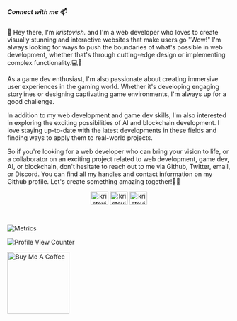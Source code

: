 ##### Connect with me 📫

👋 Hey there, I'm <i>kristovish.</i> and I'm a web developer who loves to create visually stunning and interactive websites that make users go "Wow!" I'm always looking for ways to push the boundaries of what's possible in web development, whether that's through cutting-edge design or implementing complex functionality.💻🚀

As a game dev enthusiast, I'm also passionate about creating immersive user experiences in the gaming world. Whether it's developing engaging storylines or designing captivating game environments, I'm always up for a good challenge.

In addition to my web development and game dev skills, I'm also interested in exploring the exciting possibilities of AI and blockchain development. I love staying up-to-date with the latest developments in these fields and finding ways to apply them to real-world projects.

So if you're looking for a web developer who can bring your vision to life, or a collaborator on an exciting project related to web development, game dev, AI, or blockchain, don't hesitate to reach out to me via Github, Twitter, email, or Discord. You can find all my handles and contact information on my Github profile. Let's create something amazing together!🤝✨


<p align="center">
<a href="https://twitter.com/kristovish" target="blank"><img align="center" src="https://raw.githubusercontent.com/rahuldkjain/github-profile-readme-generator/master/src/images/icons/Social/twitter.svg" alt="kristovish" height="30" width="40" /></a>
<a href="https://linkedin.com/in/kristovish" target="blank"><img align="center" src="https://cdn.jsdelivr.net/gh/devicons/devicon/icons/linkedin/linkedin-plain.svg" alt="kristovish" height="30" width="40" /></a>
<a href="http://discordapp.com/users/790039408408657971" target="blank"><img align="center" src="https://www.svgrepo.com/show/343548/discord-communication-interaction-message-network.svg" alt="kristovish#8186" height="30" width="40" /></a>
</p>


<br>

![Metrics](https://metrics.lecoq.io/kristovish?template=classic&base.indepth=true&base.hireable=true&languages=1&achievements=1&base.indepth=true&base.hireable=true&languages.limit=8&languages.threshold=0%25&languages.other=false&languages.colors=github&languages.sections=most-used&languages.indepth=false&languages.analysis.timeout=20&languages.categories=markup%2C%20programming&languages.recent.categories=markup%2C%20programming&languages.recent.load=300&languages.recent.days=14&achievements.threshold=C&achievements.secrets=true&achievements.display=compact&achievements.limit=0&config.timezone=America%2FSantiago&config.display=large)



![Profile View Counter](https://komarev.com/ghpvc/?username=kristovish)



<a href="https://www.buymeacoffee.com/kristovish" target="_blank">
    <img 
        align="left" 
        src="https://cdn.buymeacoffee.com/buttons/v2/default-blue.png"
        alt="Buy Me A Coffee" style="width: 140px !important;" 
        />
      </a>


